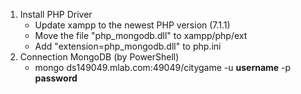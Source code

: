 1. Install PHP Driver
   - Update xampp to the newest PHP version (7.1.1)
   - Move the file "php_mongodb.dll" to xampp/php/ext
   - Add "extension=php_mongodb.dll" to php.ini
2. Connection MongoDB (by PowerShell)
    - mongo ds149049.mlab.com:49049/citygame -u **username** -p **password**
